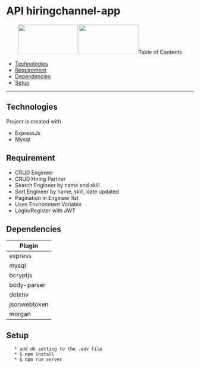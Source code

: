 # API hiringchannel-app

<p align="center">
    <img src="https://cdn.pixabay.com/photo/2015/04/23/17/41/node-js-736399_960_720.png" height="80px" width="160px">  
    <img src="https://upload.wikimedia.org/wikipedia/commons/6/64/Expressjs.png" height="80px" width="160px>
                                                                                                      </p>



## Table of Contents
- [Technologies](#Technologies)
- [Requirement](#Requirement)
- [Dependencies](#Dependencies)
- [Setuo](#Route)
---

## Technologies
Project is created with


* ExpressJs
* Mysql


## Requirement

* CRUD Engineer
* CRUD Hiring Partner
* Search Engineer by name and skill
* Sort Engineer by name, skill, date updated
* Pagination in Engineer list
* Usee Environment Variable
* Login/Register with JWT


## Dependencies

| Plugin |
| ------ |
| express |
| mysql |
| bcryptjs |
| body-parser |
| dotenv |
| jsonwebtoken |
| morgan |


## Setup

 ```
    * add db setting to the .env file
    * $ npm install
    * $ npm run server
  ```
    


        
    
